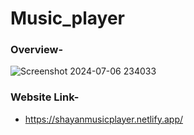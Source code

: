# Music_player
### Overview-
![Screenshot 2024-07-06 234033](https://github.com/Shayanghosh03/cholokolkata_website/assets/158580294/c9dc4539-395c-4f4a-8321-de2859e4f22b)
### Website Link-
* https://shayanmusicplayer.netlify.app/
